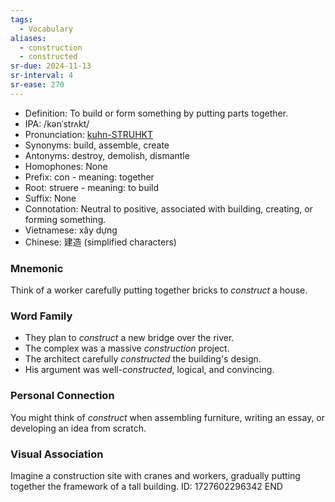```yaml
---
tags:
  - Vocabulary
aliases:
  - construction
  - constructed
sr-due: 2024-11-13
sr-interval: 4
sr-ease: 270
---
```

- Definition: To build or form something by putting parts together.
- IPA: /kənˈstrʌkt/
- Pronunciation: [kuhn-STRUHKT](https://www.google.com/search?q=how+to+pronounce+construct)
- Synonyms: build, assemble, create
- Antonyms: destroy, demolish, dismantle
- Homophones: None
- Prefix: con - meaning: together
- Root: struere - meaning: to build
- Suffix: None
- Connotation: Neutral to positive, associated with building, creating, or forming something.
- Vietnamese: xây dựng
- Chinese: 建造 (simplified characters)

### Mnemonic

Think of a worker carefully putting together bricks to *construct* a house.

### Word Family

- They plan to *construct* a new bridge over the river.
- The complex was a massive *construction* project.
- The architect carefully *constructed* the building's design.
- His argument was well-*constructed*, logical, and convincing.

### Personal Connection

You might think of *construct* when assembling furniture, writing an essay, or developing an idea from scratch.

### Visual Association

Imagine a construction site with cranes and workers, gradually putting together the framework of a tall building.
ID: 1727602296342
END